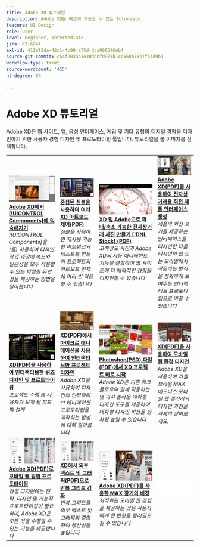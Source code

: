 ```yaml
---
title: Adobe XD 튜토리얼
description: Adobe XD을 빠르게 학습할 수 있는 Tutorials
feature: UI Design
role: User
level: Beginner, Intermediate
jira: KT-6944
exl-id: 411ef3da-42c1-4c98-a75d-dca990546eb4
source-git-commit: c54f203aa1e3dddbfd973b1cc668b56b7f54d9b1
workflow-type: tm+mt
source-wordcount: '455'
ht-degree: 0%

---
```


# Adobe XD 튜토리얼

Adobe XD은 웹 사이트, 앱, 음성 인터페이스, 게임 및 기타 유형의 디지털 경험을 디자인하기 위한 사용자 경험 디자인 및 프로토타이핑 툴입니다. 튜토리얼을 볼 이미지를 선택합니다.

<table>
<tr>
 <td>
   <a href="components.md">
      <img alt="Adobe XD의 구성 요소에 익숙해지십시오." src="assets/Componentsxd.jpg" />
   </a>
    <div>
   <a href="components.md"><strong>Adobe XD에서 [!UICONTROL Components]에 익숙해지기</strong></a>
    </div>
    <em>[!UICONTROL Components]을(를) 사용하여 디자인 작업 과정에 속도와 일관성을 모두 적용할 수 있는 탁월한 유연성을 제공하는 방법을 알아봅니다</em>
    <br>
  </td>
  <td>
   <a href="assets/ControlMultipleXDArtboardswithNestedSymbols.pdf" target="_blank">
      <img alt="중첩된 심볼로 여러 XD 아트보드 제어" src="assets/ControlMultipleXDArtboardswithNestedSymbols.jpg" />
   </a>
    <div>
   <a href="assets/ControlMultipleXDArtboardswithNestedSymbols.pdf" target="_blank"><strong>중첩된 심볼을 사용하여 여러 XD 아트보드 제어(PDF)</strong></a>
    </div>
    <em>심볼을 사용하면 재사용 가능한 아트워크와 텍스트를 만들어 프로젝트의 아트보드 전체에 여러 번 적용할 수 있습니다</em>
    <br>
  </td>
  <td>
   <a href="assets/CreateaZoomableeCommercePhotowithXDandAdobeStock.pdf" target="_blank">
      <img alt="XD 및 Adobe으로 확대/축소 가능한 전자상거래 사진 만들기 [!DNL Stock]" src="assets/CreateaZoomableeCommercePhotowithXDandAdobeStock.jpg" />
   </a>
    <div>
   <a href="assets/CreateaZoomableeCommercePhotowithXDandAdobeStock.pdf" target="_blank"><strong>XD 및 Adobe으로 확대/축소 가능한 전자상거래 사진 만들기 [!DNL Stock] (PDF)</strong></a>
    </div>
    <em>고해상도 사진과 Adobe XD의 자동 애니메이트 기능을 결합하여 웹 사이트에 더 매력적인 경험을 디자인할 수 있습니다</em>
    <br>
  </td>
  <td>
   <a href="assets/CreatingaRotatingProductInterfaceforECommercewithAdobeXD.pdf" target="_blank">
      <img alt="Adobe XD을 사용하여 전자상거래용 회전 제품 인터페이스 생성" src="assets/CreatingaRotatingProductInterfaceforECommercewithAdobeXD.jpg" />
   </a>
    <div>
   <a href="assets/CreatingaRotatingProductInterfaceforECommercewithAdobeXD.pdf" target="_blank"><strong>Adobe XD(PDF)를 사용하여 전자상거래용 회전 제품 인터페이스 생성</strong></a>
    </div>
    <em>제품의 회전 보기를 제공하는 인터페이스를 디자인한 다음 디자인이 웹 또는 모바일에서 작동하는 방식을 정확하게 보여주는 인터랙티브 프로토타입으로 바꿀 수 있습니다</em>
    <br>
  </td>
</tr>
<tr>
  <td>
   <a href="assets/DesignandPrototypeanInteractiveQuizwithXD.pdf" target="_blank">
      <img alt="XD를 사용하여 인터랙티브한 퀴즈 디자인 및 프로토타이핑" src="assets/DesignandPrototypeanInteractiveQuizwithXD.jpg" />
   </a>
    <div>
   <a href="assets/DesignandPrototypeanInteractiveQuizwithXD.pdf" target="_blank"><strong>XD(PDF)을 사용하여 인터랙티브한 퀴즈 디자인 및 프로토타이핑</strong></a>
    </div>
    <em>프로젝트 수행 중 사용자가 보게 될 피드백 설계</em>
    <br>
  </td>
  <td>
   <a href="assets/DesignInteractiveProjectswithMicroAnimationsinXD.pdf" target="_blank">
      <img alt="XD에서 마이크로 애니메이션을 사용하여 인터랙티브한 프로젝트 디자인" src="assets/DesignInteractiveProjectswithMicroAnimationsinXD.jpg" />
   </a>
    <div>
   <a href="assets/DesignInteractiveProjectswithMicroAnimationsinXD.pdf" target="_blank"><strong>XD(PDF)에서 마이크로 애니메이션을 사용하여 인터랙티브한 프로젝트 디자인</strong></a>
    </div>
    <em>Adobe XD을 사용하여 디자인의 인터랙티브 애니메이션 프로토타입을 제작하는 방법에 대해 알아봅니다</em>
    <br>
  </td>
  <td>
   <a href="assets/JumpstartyourXDProjectfromaPhotoshopFile.pdf" target="_blank">
      <img alt="Photoshop(PSD) 파일에서 XD 프로젝트 바로 시작" src="assets/JumpstartyourXDProjectfromaPhotoshopFile.jpg" />
   </a>
    <div>
   <a href="assets/JumpstartyourXDProjectfromaPhotoshopFile.pdf" target="_blank"><strong>Photoshop(PSD) 파일(PDF)에서 XD 프로젝트 바로 시작</strong></a>
    </div>
    <em>Adobe XD은 기존 워크플로우와 함께 작동하는 몇 가지 놀라운 대화형 디자인 도구를 제공하여 대화형 디자인 비전을 한 차원 높일 수 있습니다</em>
    <br>
  </td>
  <td>
   <a href="assets/MobileWebExperienceswithXD.pdf" target="_blank">
      <img alt="XD을 사용하여 모바일 웹 환경 디자인" src="assets/MobileWebExperienceswithXD.jpg" />
   </a>
    <div>
   <a href="assets/MobileWebExperienceswithXD.pdf" target="_blank"><strong>XD(PDF)을 사용하여 모바일 웹 환경 디자인</strong></a>
    </div>
    <em>Adobe XD을 사용하여 러셀 브라운 MAX 매드니스 모바일 웹 갤러리의 디자인 과정을 자세히 살펴보세요.</em>
    <br>
  </td>
</tr>
<tr>
  <td>
   <a href="assets/PrototypeaMobileWebExperiencewithAdobeXD.pdf" target="_blank">
      <img alt="Adobe XD으로 모바일 웹 경험 프로토타이핑" src="assets/PrototypeaMobileWebExperiencewithAdobeXD.jpg" />
   </a>
    <div>
   <a href="assets/PrototypeaMobileWebExperiencewithAdobeXD.pdf" target="_blank"><strong>Adobe XD(PDF)로 모바일 웹 경험 프로토타이핑</strong></a>
    </div>
    <em>경험 디자인에는 전략, 디자인 및 기능적 프로토타이핑이 필요하며, Adobe XD은 모든 것을 수행할 수 있는 기능을 제공합니다</em>
    <br>
  </td>
  <td>
   <a href="assets/PrototypeaMobileWebExperiencewithAdobeXD.pdf" target="_blank">
      <img alt="XD에서 외부 텍스트 및 그래픽으로 반복 그리드 강화" src="assets/PrototypeaMobileWebExperiencewithAdobeXD.jpg" />
   </a>
    <div>
   <a href="assets/PrototypeaMobileWebExperiencewithAdobeXD.pdf" target="_blank"><strong>XD에서 외부 텍스트 및 그래픽(PDF)으로 반복 그리드 강화</strong></a>
    </div>
    <em>반복 그리드를 외부 텍스트 및 그래픽과 결합하여 생산성을 높입니다</em>
    <br>
  </td>
  <td>
   <a href="assets/BehindtheScenesofMAXMadnesswithAdobeXD.pdf" target="_blank">
      <img alt="Adobe XD과 함께 MAX 광기의 배경" src="assets/BehindtheScenesofMAXMadnesswithAdobeXD.jpg" />
   </a>
    <div>
   <a href="assets/BehindtheScenesofMAXMadnesswithAdobeXD.pdf" target="_blank"><strong>Adobe XD(PDF)를 사용한 MAX 광기의 배경</strong></a>
    </div>
    <em>최적화된 모바일 웹 경험을 제공하는 것은 사용자에게 큰 반향을 불러일으킬 수 있습니다</em>
    <br>
  </td>
  <td>
    <img alt="스페이서" src="../assets/Whitespacer.png" />
    <div>
    <br>
  </td>
</tr>
</table>
